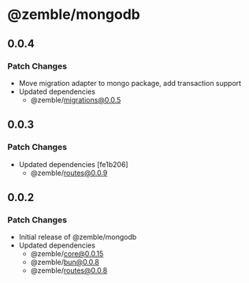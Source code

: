 # @zemble/mongodb

## 0.0.4

### Patch Changes

- Move migration adapter to mongo package, add transaction support
- Updated dependencies
  - @zemble/migrations@0.0.5

## 0.0.3

### Patch Changes

- Updated dependencies [fe1b206]
  - @zemble/routes@0.0.9

## 0.0.2

### Patch Changes

- Initial release of @zemble/mongodb
- Updated dependencies
  - @zemble/core@0.0.15
  - @zemble/bun@0.0.8
  - @zemble/routes@0.0.8
